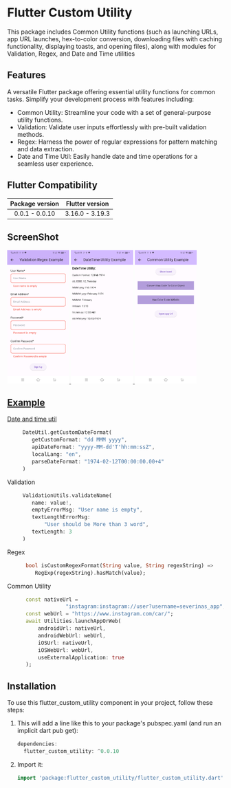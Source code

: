 # Flutter Custom Utility

This package includes Common Utility functions (such as launching URLs, app URL launches, hex-to-color conversion, 
downloading files with caching functionality, displaying toasts, and opening files), along with modules for Validation, Regex, and Date and Time utilities

## Features

A versatile Flutter package offering essential utility functions for common tasks. Simplify your development process with features including:
- Common Utility: Streamline your code with a set of general-purpose utility functions.
- Validation: Validate user inputs effortlessly with pre-built validation methods.
- Regex: Harness the power of regular expressions for pattern matching and data extraction.
- Date and Time Util: Easily handle date and time operations for a seamless user experience.

## Flutter Compatibility 

| **Package version** | **Flutter version** |
|:-------------------:|:-------------------:|
|   0.0.1 - 0.0.10    |   3.16.0 - 3.19.3   |

## ScreenShot

<a href="https://raw.githubusercontent.com/Jarvis-Technolabs/flutter_custom_utility/assets/1.png"><img src="https://raw.githubusercontent.com/Jarvis-Technolabs/flutter_custom_utility/assets/1.png" alt=" ScreenShot 1" height="310"/>
<a href="https://raw.githubusercontent.com/Jarvis-Technolabs/flutter_custom_utility/assets/2.png"><img src="https://raw.githubusercontent.com/Jarvis-Technolabs/flutter_custom_utility/assets/2.png" alt=" ScreenShot 2" height="310"/>
<a href="https://raw.githubusercontent.com/Jarvis-Technolabs/flutter_custom_utility/assets/3.png"><img src="https://raw.githubusercontent.com/Jarvis-Technolabs/flutter_custom_utility/assets/3.png" alt=" ScreenShot 3" height="310"/>

## Example
Date and time util
``` dart
     DateUtil.getCustomDateFormat(
        getCustomFormat: "dd MMM yyyy",
        apiDateFormat: "yyyy-MM-dd'T'hh:mm:ssZ",
        localLang: "en",
        parseDateFormat: "1974-02-12T00:00:00.00+4"
     )
```
Validation
``` dart
     ValidationUtils.validateName(
        name: value!,
        emptyErrorMsg: "User name is empty",
        textLengthErrorMsg:
            "User should be More than 3 word",
        textLength: 3
     )
```

Regex
``` dart
      bool isCustomRegexFormat(String value, String regexString) =>
         RegExp(regexString).hasMatch(value);
```

Common Utility
``` dart
      const nativeUrl =
                   "instagram:instagram://user?username=severinas_app";
      const webUrl = "https://www.instagram.com/car/";
      await Utilities.launchAppOrWeb(
          androidUrl: nativeUrl,
          androidWebUrl: webUrl,
          iOSUrl: nativeUrl,
          iOSWebUrl: webUrl,
          useExternalApplication: true
      );
```


## Installation

To use this flutter_custom_utility component in your project, follow these steps:

1. This will add a line like this to your package's pubspec.yaml (and run an implicit dart pub get):

    ``` dart
   dependencies:
      flutter_custom_utility: ^0.0.10
    ```

2. Import it:

    ``` dart
    import 'package:flutter_custom_utility/flutter_custom_utility.dart';
    ```
